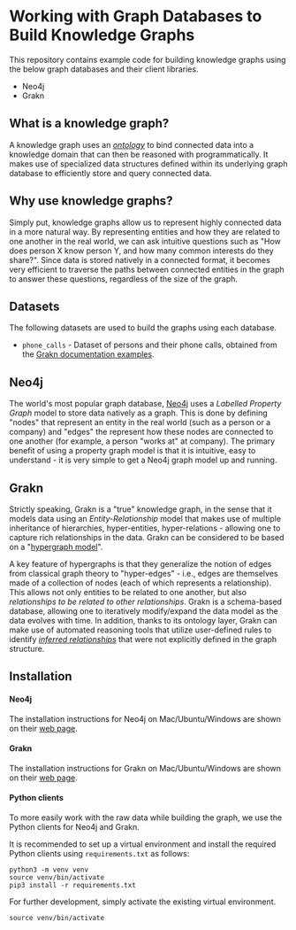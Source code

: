 # Working with Graph Databases to Build Knowledge Graphs
This repository contains example code for building knowledge graphs using the below graph databases and their client libraries.

* Neo4j
* Grakn

## What is a knowledge graph?
A knowledge graph uses an [*ontology*](https://blog.grakn.ai/what-is-an-ontology-c5baac4a2f6c) to bind connected data into a knowledge domain that can then be reasoned with programmatically. It makes use of specialized data structures defined within its underlying graph database to efficiently store and query connected data.

## Why use knowledge graphs?
Simply put, knowledge graphs allow us to represent highly connected data in a more natural way. By representing entities and how they are related to one another in the real world, we can ask intuitive questions such as "How does person X know person Y, and how many common interests do they share?". Since data is stored natively in a connected format, it becomes very efficient to traverse the paths between connected entities in the graph to answer these questions, regardless of the size of the graph.


## Datasets
The following datasets are used to build the graphs using each database.
* `phone_calls` - Dataset of persons and their phone calls, obtained from the [Grakn documentation examples](https://dev.grakn.ai/docs/examples/phone-calls-overview). 


## Neo4j
The world's most popular graph database, [Neo4j](https://neo4j.com/) uses a *Labelled Property Graph* model to store data natively as a graph. This is done by defining "nodes" that represent an entity in the real world (such as a person or a company) and "edges" the represent how these nodes are connected to one another (for example, a person "works at" at company). The primary benefit of using a property graph model is that it is intuitive, easy to understand - it is very simple to get a Neo4j graph model up and running.

## Grakn
Strictly speaking, Grakn is a "true" knowledge graph, in the sense that it models data using an *Entity-Relationship* model that makes use of multiple inheritance of hierarchies, hyper-entities, hyper-relations - allowing one to capture rich relationships in the data. Grakn can be considered to be based on a "[hypergraph model](https://blog.grakn.ai/modelling-data-with-hypergraphs-edff1e12edf0)".

A key feature of hypergraphs is that they generalize the notion of edges from classical graph theory to "hyper-edges" - i.e., edges are themselves made of a collection of nodes (each of which represents a relationship). This allows not only entities to be related to one another, but also *relationships to be related to other relationships*. Grakn is a schema-based database, allowing one to iteratively modify/expand the data model as the data evolves with time. In addition, thanks to its ontology layer, Grakn can make use of automated reasoning tools that utilize user-defined rules to identify *[inferred relationships](https://blog.grakn.ai/inference-made-simple-f333fd8abce4)* that were not explicitly defined in the graph structure. 

## Installation

#### Neo4j
The installation instructions for Neo4j on Mac/Ubuntu/Windows are shown on their [web page](https://neo4j.com/docs/operations-manual/current/installation/).

#### Grakn
The installation instructions for Grakn on Mac/Ubuntu/Windows are shown on their [web page](https://dev.grakn.ai/docs/running-grakn/install-and-run).

#### Python clients
To more easily work with the raw data while building the graph, we use the Python clients for Neo4j and Grakn.

It is recommended to set up a virtual environment and install the required Python clients using ```requirements.txt``` as follows:

    python3 -m venv venv
    source venv/bin/activate
    pip3 install -r requirements.txt

For further development, simply activate the existing virtual environment.

    source venv/bin/activate